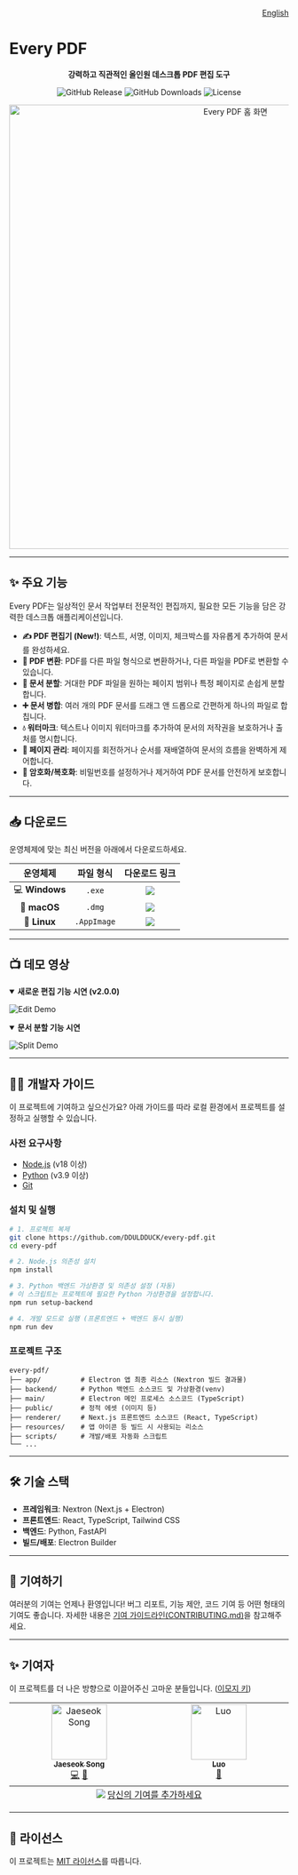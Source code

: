 <p align="right">
  <a href="./README.md">English</a>
</p>

# Every PDF

<p align="center">
  <strong>강력하고 직관적인 올인원 데스크톱 PDF 편집 도구</strong>
</p>

<p align="center">
  <img alt="GitHub Release" src="https://img.shields.io/github/v/release/DDULDDUCK/every-pdf?style=for-the-badge">
  <img alt="GitHub Downloads" src="https://img.shields.io/github/downloads/DDULDDUCK/every-pdf/total?style=for-the-badge&logo=github">
  <img alt="License" src="https://img.shields.io/github/license/DDULDDUCK/every-pdf?style=for-the-badge&color=blue">
  <!--<img alt="Build Status" src="https://img.shields.io/github/actions/workflow/status/DDULDDUCK/every-pdf/release.yml?branch=main&style=for-the-badge&logo=githubactions">-->
</p>

<p align="center">
  <img width="800" alt="Every PDF 홈 화면" src="https://github.com/user-attachments/assets/445d1943-edf3-411c-a9e5-f1dc126affc6" />
</p>

---

## ✨ 주요 기능

Every PDF는 일상적인 문서 작업부터 전문적인 편집까지, 필요한 모든 기능을 담은 강력한 데스크톱 애플리케이션입니다.

*   **✍️ PDF 편집기 (New!)**: 텍스트, 서명, 이미지, 체크박스를 자유롭게 추가하여 문서를 완성하세요.
*   **🔄 PDF 변환**: PDF를 다른 파일 형식으로 변환하거나, 다른 파일을 PDF로 변환할 수 있습니다.
*   **📄 문서 분할**: 거대한 PDF 파일을 원하는 페이지 범위나 특정 페이지로 손쉽게 분할합니다.
*   **➕ 문서 병합**: 여러 개의 PDF 문서를 드래그 앤 드롭으로 간편하게 하나의 파일로 합칩니다.
*   **💧 워터마크**: 텍스트나 이미지 워터마크를 추가하여 문서의 저작권을 보호하거나 출처를 명시합니다.
*   **🔄 페이지 관리**: 페이지를 회전하거나 순서를 재배열하여 문서의 흐름을 완벽하게 제어합니다.
*   **🔐 암호화/복호화**: 비밀번호를 설정하거나 제거하여 PDF 문서를 안전하게 보호합니다.

---

## 📥 다운로드

운영체제에 맞는 최신 버전을 아래에서 다운로드하세요.

| 운영체제 | 파일 형식 | 다운로드 링크 |
| :---: | :---: | :---: |
| 💻 **Windows** | `.exe` | <a href="https://github.com/DDULDDUCK/every-pdf/releases/latest"><img src="https://img.shields.io/badge/최신_릴리즈-다운로드-brightgreen?style=flat-square" /></a> |
| 🍏 **macOS** | `.dmg` | <a href="https://github.com/DDULDDUCK/every-pdf/releases/latest"><img src="https://img.shields.io/badge/최신_릴리즈-다운로드-brightgreen?style=flat-square" /></a> |
| 🐧 **Linux** | `.AppImage` | <a href="https://github.com/DDULDDUCK/every-pdf/releases/latest"><img src="https://img.shields.io/badge/최신_릴리즈-다운로드-brightgreen?style=flat-square" /></a> |

---

## 📺 데모 영상

<details open>
<summary><strong>새로운 편집 기능 시연 (v2.0.0)</strong></summary>

![Edit Demo](https://github.com/user-attachments/assets/e3ec427a-5a43-4d23-840b-9fbc73e1a8cb)
</details>

<details open>
<summary><strong>문서 분할 기능 시연</strong></summary>

![Split Demo](https://github.com/user-attachments/assets/bcf83b87-b04a-436b-9e7f-f585f4c78faa)
</details>

---

## 👨‍💻 개발자 가이드

이 프로젝트에 기여하고 싶으신가요? 아래 가이드를 따라 로컬 환경에서 프로젝트를 설정하고 실행할 수 있습니다.

### 사전 요구사항

- [Node.js](https://nodejs.org/) (v18 이상)
- [Python](https://www.python.org/) (v3.9 이상)
- [Git](https://git-scm.com/)

### 설치 및 실행

```bash
# 1. 프로젝트 복제
git clone https://github.com/DDULDDUCK/every-pdf.git
cd every-pdf

# 2. Node.js 의존성 설치
npm install

# 3. Python 백엔드 가상환경 및 의존성 설정 (자동)
# 이 스크립트는 프로젝트에 필요한 Python 가상환경을 설정합니다.
npm run setup-backend

# 4. 개발 모드로 실행 (프론트엔드 + 백엔드 동시 실행)
npm run dev
```

### 프로젝트 구조
```
every-pdf/
├── app/          # Electron 앱 최종 리소스 (Nextron 빌드 결과물)
├── backend/      # Python 백엔드 소스코드 및 가상환경(venv)
├── main/         # Electron 메인 프로세스 소스코드 (TypeScript)
├── public/       # 정적 에셋 (이미지 등)
├── renderer/     # Next.js 프론트엔드 소스코드 (React, TypeScript)
├── resources/    # 앱 아이콘 등 빌드 시 사용되는 리소스
├── scripts/      # 개발/배포 자동화 스크립트
└── ...
```

---

## 🛠️ 기술 스택

-   **프레임워크**: Nextron (Next.js + Electron)
-   **프론트엔드**: React, TypeScript, Tailwind CSS
-   **백엔드**: Python, FastAPI
-   **빌드/배포**: Electron Builder

---

## 🤝 기여하기

여러분의 기여는 언제나 환영입니다! 버그 리포트, 기능 제안, 코드 기여 등 어떤 형태의 기여도 좋습니다. 자세한 내용은 [기여 가이드라인(CONTRIBUTING.md)](CONTRIBUTING.md)을 참고해주세요.

---

## ✨ 기여자

이 프로젝트를 더 나은 방향으로 이끌어주신 고마운 분들입니다. ([이모지 키](https://allcontributors.org/docs/en/emoji-key))

<!-- ALL-CONTRIBUTORS-LIST:START - Do not remove or modify this section -->
<!-- prettier-ignore-start -->
<!-- markdownlint-disable -->
<table>
  <tbody>
    <tr>
      <td align="center" valign="top" width="14.28%"><a href="https://github.com/DDULDDUCK"><img src="https://avatars.githubusercontent.com/u/126528992?v=4?s=100" width="100px;" alt="Jaeseok Song"/><br /><sub><b>Jaeseok Song</b></sub></a><br /><a href="https://github.com/DDULDDUCK/every-pdf/commits?author=DDULDDUCK" title="코드">💻</a> <a href="#maintenance-DDULDDUCK" title="유지보수">🚧</a></td>
      <td align="center" valign="top" width="14.28%"><a href="https://github.com/Luo-YaFei"><img src="https://avatars.githubusercontent.com/u/37431486?v=4?s=100" width="100px;" alt="Luo"/><br /><sub><b>Luo</b></sub></a><br /><a href="https://github.com/DDULDDUCK/every-pdf/issues?q=author%3ALuo-YaFei" title="버그 리포트">🐛</a></td>
    </tr>
  </tbody>
  <tfoot>
    <tr>
      <td align="center" size="13px" colspan="7">
        <img src="https://raw.githubusercontent.com/all-contributors/all-contributors-cli/1b8533af435da9854653492b1327a23a4dbd0a10/assets/logo-small.svg">
          <a href="https://all-contributors.js.org/docs/en/bot/usage">당신의 기여를 추가하세요</a>
        </img>
      </td>
    </tr>
  </tfoot>
</table>

<!-- markdownlint-restore -->
<!-- prettier-ignore-end -->

<!-- ALL-CONTRIBUTORS-LIST:END -->

---

## 📜 라이선스

이 프로젝트는 [MIT 라이선스](LICENSE)를 따릅니다.
